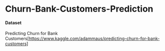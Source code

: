 # Churn-Bank-Customers-Prediction

#### Dataset 
Predicting Churn for Bank Customers[https://www.kaggle.com/adammaus/predicting-churn-for-bank-customers]
